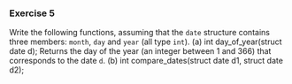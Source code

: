 ### Exercise 5
Write the following functions, assuming that the `date` structure contains three members: `month`, `day` and `year` (all type `int`).
(a)
    int day_of_year(struct date d);
Returns the day of the year (an integer between 1 and 366) that corresponds to the date `d`.
(b)     int compare_dates(struct date d1, struct date d2);  